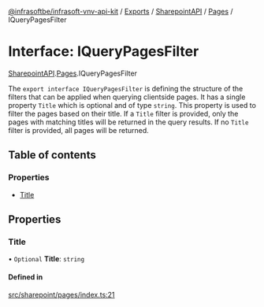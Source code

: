 [@infrasoftbe/infrasoft-vnv-api-kit](../README.md) / [Exports](../modules.md) / [SharepointAPI](../modules/SharepointAPI.md) / [Pages](../modules/SharepointAPI.Pages.md) / IQueryPagesFilter

# Interface: IQueryPagesFilter

[SharepointAPI](../modules/SharepointAPI.md).[Pages](../modules/SharepointAPI.Pages.md).IQueryPagesFilter

The `export interface IQueryPagesFilter` is defining the structure of the filters that can be
applied when querying clientside pages. It has a single property `Title` which is optional and of
type `string`. This property is used to filter the pages based on their title. If a `Title` filter
is provided, only the pages with matching titles will be returned in the query results. If no
`Title` filter is provided, all pages will be returned.

## Table of contents

### Properties

- [Title](SharepointAPI.Pages.IQueryPagesFilter.md#title)

## Properties

### Title

• `Optional` **Title**: `string`

#### Defined in

[src/sharepoint/pages/index.ts:21](https://github.com/infrasoftbe/Infrasoft-vnv-api-kit/blob/63c0e77/src/sharepoint/pages/index.ts#L21)
